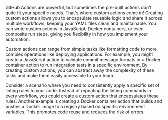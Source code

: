 GitHub Actions are powerful, but sometimes the pre-built actions don't quite fit your specific needs. That's where custom actions come in! Creating custom actions allows you to encapsulate reusable logic and share it across multiple workflows, keeping your YAML files clean and maintainable. You can write custom actions in JavaScript, Docker containers, or even composite run steps, giving you flexibility in how you implement your automation.

Custom actions can range from simple tasks like formatting code to more complex operations like deploying applications. For example, you might create a JavaScript action to validate commit message formats or a Docker container action to run integration tests in a specific environment. By creating custom actions, you can abstract away the complexity of these tasks and make them easily accessible to your team.

Consider a scenario where you need to consistently apply a specific set of linting rules to your code. Instead of repeating the linting commands in every workflow, you could create a custom action that encapsulates these rules. Another example is creating a Docker container action that builds and pushes a Docker image to a registry based on specific environment variables. This promotes code reuse and reduces the risk of errors.